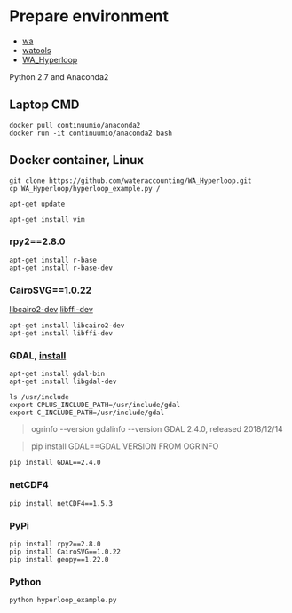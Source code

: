 # Prepare environment
- [wa](https://github.com/wateraccounting/wa)
- [watools](https://github.com/wateraccounting/watools)
- [WA_Hyperloop](https://github.com/wateraccounting/WA_Hyperloop)

Python 2.7 and Anaconda2

## Laptop CMD
```
docker pull continuumio/anaconda2
docker run -it continuumio/anaconda2 bash
```

## Docker container, Linux
```
git clone https://github.com/wateraccounting/WA_Hyperloop.git
cp WA_Hyperloop/hyperloop_example.py /
```

```
apt-get update

apt-get install vim
```

### rpy2==2.8.0
```
apt-get install r-base
apt-get install r-base-dev
```

### CairoSVG==1.0.22
[libcairo2-dev](https://pypi.org/project/CairoSVG)
[libffi-dev](https://github.com/libffi/libffi)

```
apt-get install libcairo2-dev
apt-get install libffi-dev
```

### GDAL, [install](https://mothergeo-py.readthedocs.io/en/latest/development/how-to/gdal-ubuntu-pkg.html)
```
apt-get install gdal-bin
apt-get install libgdal-dev
```

```
ls /usr/include
export CPLUS_INCLUDE_PATH=/usr/include/gdal
export C_INCLUDE_PATH=/usr/include/gdal
```

> ogrinfo --version
> gdalinfo --version
> GDAL 2.4.0, released 2018/12/14

> pip install GDAL==GDAL VERSION FROM OGRINFO

```
pip install GDAL==2.4.0
```

### netCDF4
```
pip install netCDF4==1.5.3
```

### PyPi
```
pip install rpy2==2.8.0
pip install CairoSVG==1.0.22
pip install geopy==1.22.0
```

### Python
```
python hyperloop_example.py
```
